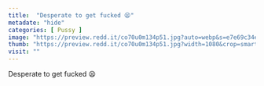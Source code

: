 ```yaml
---
title:  "Desperate to get fucked 😫"
metadate: "hide"
categories: [ Pussy ]
image: "https://preview.redd.it/co70u0m134p51.jpg?auto=webp&s=e7e69c34e337056596a439ee2c69d8de16a4c4c8"
thumb: "https://preview.redd.it/co70u0m134p51.jpg?width=1080&crop=smart&auto=webp&s=5864999043887600a247141a2d4a60453d43be1f"
visit: ""
---
```

Desperate to get fucked 😫
